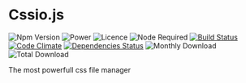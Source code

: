 # Cssio.js

![Npm Version](https://img.shields.io/npm/v/cssiojs.svg)
![Power](https://img.shields.io/badge/power-%E2%88%9E-green.svg)
![Licence](https://img.shields.io/npm/l/cssiojs.svg)
![Node Required](https://img.shields.io/node/v/cssiojs.svg)
[![Build Status](https://travis-ci.org/202soft/cssio.js.svg?branch=master)](https://travis-ci.org/202soft/cssio.js)
[![Code Climate](https://codeclimate.com/github/202soft/cssio.js/badges/gpa.svg)](https://codeclimate.com/github/202soft/cssio.js)
[![Dependencies Status](https://david-dm.org/202soft/cssio.js.svg)](https://david-dm.org/202soft/cssio.js)
![Monthly Download](https://img.shields.io/npm/dm/cssiojs.svg)
![Total Download](https://img.shields.io/npm/dt/cssiojs.svg)


The most powerfull css file manager